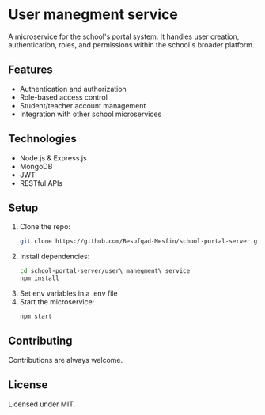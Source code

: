 # User manegment service

A microservice for the school's portal system. It handles user creation, authentication, roles, and permissions within the school's broader platform.

## Features
- Authentication and authorization
- Role-based access control
- Student/teacher account management
- Integration with other school microservices

## Technologies
- Node.js & Express.js
- MongoDB
- JWT
- RESTful APIs

## Setup
1. Clone the repo:
    ```bash
    git clone https://github.com/Besufqad-Mesfin/school-portal-server.git
    ```
2. Install dependencies:
    ```bash
    cd school-portal-server/user\ manegment\ service
    npm install
    ```
3. Set env variables in a .env file
4. Start the microservice:
    ```bash
    npm start
    ```

## Contributing
Contributions are always welcome.

## License
Licensed under MIT.

